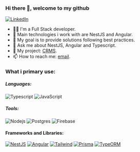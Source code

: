 ### Hi there 👋, welcome to my github 

[![LinkedIn][linkedin-shield]][author-linkedin]

- 🧑‍💻 I'm a Full Stack developer.
- 👯 Main technologies i work with are NestJS and Angular.
- 💪 My goal is to provide solutions following best practices.
- 💬 Ask me about NestJS, Angular and Typescript.
- 💼 My project: [CRMS](https://aioneprod.web.app/).
- 📫 How to reach me: [email](mailto:mohamed.birali@outlook.com).

### What i primary use: 
##### Languages:

![Typescript](https://img.shields.io/badge/-Typescript-000000?style=flat&logo=Typescript&logoColor=6f97cc)
![JavaScript](https://img.shields.io/badge/-Javascript-000000?style=flat&logo=JavaScript)

##### Tools:
![Nodejs](https://img.shields.io/badge/-Node.js-000000?style=flat&logo=node.js)
![Postgres](https://img.shields.io/badge/-postgresql-000000?style=flat&logo=postgresql&logoColor=fffff)
![Firebase](https://img.shields.io/badge/-firebase-000000?style=flat&logo=firebase&logoColor=fffff)

#### Frameworks and Libraries:

[![NestJS](https://img.shields.io/badge/-Nest-000000?style=flat&logo=NestJS&logoColor=ed1543)](https://nestjs.com/)
[![Angular](https://img.shields.io/badge/-Angular-000000?style=flat&logo=Angular&logoColor=dd0132)](https://angular.io/)
[![Tailwind](https://img.shields.io/badge/-Tailwind-000000?style=flat&logo=Tailwindcss)](https://tailwindcss.com/)
[![Prisma](https://img.shields.io/badge/-Prisma-000000?style=flat&logo=Prisma#)]([https://typeorm.io/#/](https://www.prisma.io/))
[![TypeORM](https://img.shields.io/badge/-TypeORM-000000?style=flat&logo=#)](https://typeorm.io/#/)

[github-shield]: https://img.shields.io/badge/GitHub-100000?style=for-the-badge&logo=github&logoColor=white
[linkedin-shield]: https://img.shields.io/badge/LinkedIn-0077B5?style=for-the-badge&logo=linkedin&logoColor=white
[instagram-shield]: https://img.shields.io/badge/Instagram-E4405F?style=for-the-badge&logo=instagram&logoColor=white

[author-linkedin]: https://www.linkedin.com/in/mohamed-birali/
[author-instagram]: https://www.instagram.com/mohamed_birali/
[author-github]: https://github.com/mohamedpierre
